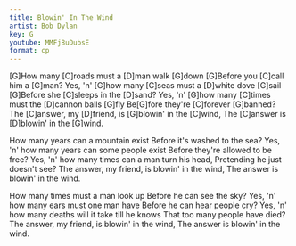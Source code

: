 ```yaml
---
title: Blowin' In The Wind
artist: Bob Dylan
key: G
youtube: MMFj8uDubsE
format: cp
---
```


[G]How many [C]roads must a [D]man walk [G]down
[G]Before you [C]call him a [G]man?
Yes, 'n' [G]how many [C]seas must a [D]white dove [G]sail
[G]Before she [C]sleeps in the [D]sand?
Yes, 'n' [G]how many [C]times must the [D]cannon balls [G]fly
Be[G]fore they're [C]forever [G]banned?
The [C]answer, my [D]friend, is [G]blowin' in the [C]wind,
The [C]answer is [D]blowin' in the [G]wind.

How many years can a mountain exist
Before it's washed to the sea?
Yes, 'n' how many years can some people exist
Before they're allowed to be free?
Yes, 'n' how many times can a man turn his head,
Pretending he just doesn't see?
The answer, my friend, is blowin' in the wind,
The answer is blowin' in the wind.

How many times must a man look up
Before he can see the sky?
Yes, 'n' how many ears must one man have
Before he can hear people cry?
Yes, 'n' how many deaths will it take till he knows
That too many people have died?
The answer, my friend, is blowin' in the wind,
The answer is blowin' in the wind.
